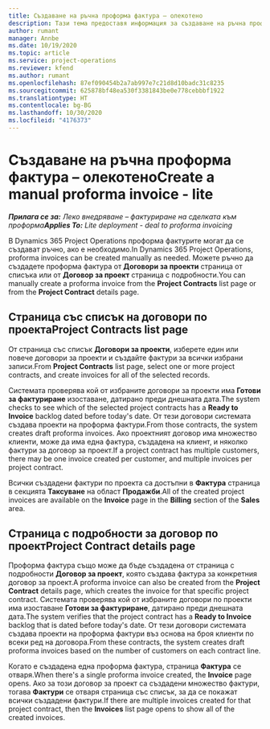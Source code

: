 ```yaml
---
title: Създаване на ръчна проформа фактура – олекотено
description: Тази тема предоставя информация за създаване на ръчна проформа фактура в Project Operations.
author: rumant
manager: Annbe
ms.date: 10/19/2020
ms.topic: article
ms.service: project-operations
ms.reviewer: kfend
ms.author: rumant
ms.openlocfilehash: 87ef090454b2a7ab997e7c21d8d10badc31c8235
ms.sourcegitcommit: 625878bf48ea530f3381843be0e778cebbbf1922
ms.translationtype: HT
ms.contentlocale: bg-BG
ms.lasthandoff: 10/30/2020
ms.locfileid: "4176373"
---
```

# <a name="create-a-manual-proforma-invoice---lite"></a><span data-ttu-id="25d7f-103">Създаване на ръчна проформа фактура – олекотено</span><span class="sxs-lookup"><span data-stu-id="25d7f-103">Create a manual proforma invoice - lite</span></span>

<span data-ttu-id="25d7f-104">_**Прилага се за:** Леко внедряване – фактуриране на сделката към проформа_</span><span class="sxs-lookup"><span data-stu-id="25d7f-104">_**Applies To:** Lite deployment - deal to proforma invoicing_</span></span>

<span data-ttu-id="25d7f-105">В Dynamics 365 Project Operations проформа фактурите могат да се създават ръчно, ако е необходимо.</span><span class="sxs-lookup"><span data-stu-id="25d7f-105">In Dynamics 365 Project Operations, proforma invoices can be created manually as needed.</span></span> <span data-ttu-id="25d7f-106">Можете ръчно да създадете проформа фактура от **Договори за проекти** страница от списъка или от **Договор за проект** страница с подробности.</span><span class="sxs-lookup"><span data-stu-id="25d7f-106">You can manually create a proforma invoice from the **Project Contracts** list page or from the **Project Contract** details page.</span></span>

##  <a name="project-contracts-list-page"></a><span data-ttu-id="25d7f-107">Страница със списък на договори по проекта</span><span class="sxs-lookup"><span data-stu-id="25d7f-107">Project Contracts list page</span></span>

<span data-ttu-id="25d7f-108">От страница със списък **Договори за проекти**, изберете един или повече договори за проекти и създайте фактури за всички избрани записи.</span><span class="sxs-lookup"><span data-stu-id="25d7f-108">From **Project Contracts** list page, select one or more project contracts, and create invoices for all of the selected records.</span></span>

<span data-ttu-id="25d7f-109">Системата проверява кой от избраните договори за проекти има **Готови за фактуриране** изоставане, датирано преди днешната дата.</span><span class="sxs-lookup"><span data-stu-id="25d7f-109">The system checks to see which of the selected project contracts has a **Ready to Invoice** backlog  dated before today's date.</span></span> <span data-ttu-id="25d7f-110">От тези договори системата създава проекти на проформа фактури.</span><span class="sxs-lookup"><span data-stu-id="25d7f-110">From those contracts, the system creates draft proforma invoices.</span></span> <span data-ttu-id="25d7f-111">Ако проектният договор има множество клиенти, може да има една фактура, създадена на клиент, и няколко фактури за договор за проект.</span><span class="sxs-lookup"><span data-stu-id="25d7f-111">If a project contract has multiple customers, there may be one invoice created per customer, and multiple invoices per project contract.</span></span>

<span data-ttu-id="25d7f-112">Всички създадени фактури по проекта са достъпни в **Фактура** страница в секцията **Таксуване** на област **Продажби**.</span><span class="sxs-lookup"><span data-stu-id="25d7f-112">All of the created project invoices are available on the **Invoice** page in the **Billing** section of the **Sales** area.</span></span>

## <a name="project-contract-details-page"></a><span data-ttu-id="25d7f-113">Страница с подробности за договор по проект</span><span class="sxs-lookup"><span data-stu-id="25d7f-113">Project Contract details page</span></span>

<span data-ttu-id="25d7f-114">Проформа фактура също може да бъде създадена от страница с подробности **Договор за проект**, която създава фактура за конкретния договор за проект.</span><span class="sxs-lookup"><span data-stu-id="25d7f-114">A proforma invoice can also be created from the **Project Contract** details page, which creates the invoice for that specific project contract.</span></span> <span data-ttu-id="25d7f-115">Системата проверява кой от избраните договори по проекти има изоставане **Готови за фактуриране**, датирано преди днешната дата.</span><span class="sxs-lookup"><span data-stu-id="25d7f-115">The system verifies that the project contract has a **Ready to Invoice** backlog that is dated before today's date.</span></span> <span data-ttu-id="25d7f-116">От тези договори системата създава проекти на проформа фактури въз основа на броя клиенти по всеки ред на договора.</span><span class="sxs-lookup"><span data-stu-id="25d7f-116">From these contracts, the system creates draft proforma invoices based on the number of customers on each contract line.</span></span>

<span data-ttu-id="25d7f-117">Когато е създадена една проформа фактура, страница **Фактура** се отваря.</span><span class="sxs-lookup"><span data-stu-id="25d7f-117">When there's a single proforma invoice created, the **Invoice** page opens.</span></span> <span data-ttu-id="25d7f-118">Ако за този договор за проект са създадени множество фактури, тогава **Фактури** се отваря страница със списък, за да се покажат всички създадени фактури.</span><span class="sxs-lookup"><span data-stu-id="25d7f-118">If there are multiple invoices created for that project contract, then the **Invoices** list page opens to show all of the created invoices.</span></span>
